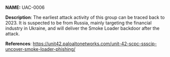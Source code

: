 **NAME:**
UAC-0006


**Description**:
The earliest attack activity of this group can be traced back to 2023. It is suspected to be from Russia, mainly targeting the financial industry in Ukraine, and will deliver the Smoke Loader backdoor after the attack.


**References**:
https://unit42.paloaltonetworks.com/unit-42-scpc-ssscip-uncover-smoke-loader-phishing/
